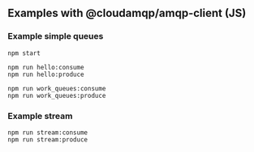 ## Examples with @cloudamqp/amqp-client (JS)

### Example simple queues

```
npm start
```

```
npm run hello:consume
npm run hello:produce
```

```
npm run work_queues:consume
npm run work_queues:produce
```

### Example stream

```
npm run stream:consume
npm run stream:produce
```
